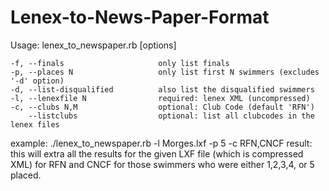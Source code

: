 # Lenex-to-News-Paper-Format


Usage: lenex_to_newspaper.rb [options]

    -f, --finals                     only list finals
    -p, --places N                   only list first N swimmers (excludes '-d' option)
    -d, --list-disqualified          also list the disqualified swimmers 
    -l, --lenexfile N                required: lenex XML (uncompressed)
    -c, --clubs N,M                  optional: Club Code (default 'RFN')
        --listclubs                  optional: list all clubcodes in the lenex files


example: ./lenex_to_newspaper.rb -l Morges.lxf  -p 5 -c RFN,CNCF 
result: this will extra all the results for the given LXF file (which is compressed XML) for RFN and CNCF for those swimmers who were either 1,2,3,4, or 5 placed.